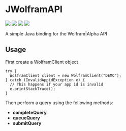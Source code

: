 # JWolframAPI
[![](https://jitpack.io/v/YaannSloot/JWolframAPI.svg)](https://jitpack.io/#YaannSloot/JWolframAPI)
[![](https://img.shields.io/badge/javadoc-1.0.1-blue)](https://javadoc.jitpack.io/com/github/YaannSloot/JWolframAPI/1.0.1/javadoc)
[![](https://img.shields.io/badge/Wolfram%7CAlpha%20API-home%20page-orange)](http://products.wolframalpha.com/api/)
[![](https://img.shields.io/badge/Wolfram%7CAlpha%20API-documentation-orange)](http://products.wolframalpha.com/docs/WolframAlpha-API-Reference.pdf)  
  
A simple Java binding for the Wolfram|Alpha API

## Usage

First create a WolframClient object
```
try {
  WolframClient client = new WolframClient("DEMO");
} catch (InvalidAppidException e) {
  // This happens if your app id is invalid
  e.printStackTrace();
}
```
Then perform a query using the following methods:
* **completeQuery**
* **queueQuery**
* **submitQuery**
